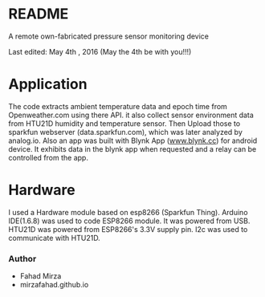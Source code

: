 # README #

A remote own-fabricated pressure sensor monitoring device
 
Last edited: May 4th , 2016 (May the 4th be with you!!!)

# Application #
  The code extracts ambient temperature data and epoch time from Openweather.com using there API.
  it also collect sensor environment data from HTU21D humidity and temperature sensor.
  Then Upload those to sparkfun webserver (data.sparkfun.com), which was later analyzed by analog.io.
  Also an app was built with Blynk App (www.blynk.cc) for android device.
  It exhibits data in the blynk app when requested and a relay can be controlled from the app. 

# Hardware #
  I used a Hardware module based on esp8266 (Sparkfun Thing). Arduino IDE(1.6.8) was used to code ESP8266 module.
  It was powered from USB. HTU21D was powered from ESP8266's 3.3V supply pin. I2c was used to communicate with HTU21D.


### Author ###

* Fahad Mirza
* mirzafahad.github.io
